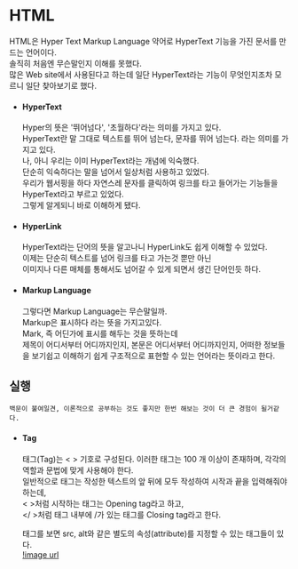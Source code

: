 # HTML  
  
  HTML은 Hyper Text Markup Language 약어로 HyperText 기능을 가진 문서를 만드는 언어이다.  
  솔직히 처음엔 무슨말인지 이해를 못했다.  
  많은 Web site에서 사용된다고 하는데 일단 HyperText라는 기능이 무엇인지조차 모르니 일단 찾아보기로 했다.  
    
  * #### HyperText
    
    Hyper의 뜻은 '뛰어넘다', '초월하다'라는 의미를 가지고 있다.  
    HyperText란 말 그대로 텍스트를 뛰어 넘는다, 문자를 뛰어 넘는다. 라는 의미를 가지고 있다.  
    나, 아니 우리는 이미 HyperText라는 개념에 익숙했다.  
    단순히 익숙하다는 말을 넘어서 일상처럼 사용하고 있었다.  
    우리가 웹서핑을 하다 자연스레 문자를 클릭하여 링크를 타고 들어가는 기능들을 HyperText라고 부르고 있었다.  
    그렇게 알게되니 바로 이해하게 됐다.  
      
  * #### HyperLink  
    
    HyperText라는 단어의 뜻을 알고나니 HyperLink도 쉽게 이해할 수 있었다.  
    이제는 단순히 텍스트를 넘어 링크를 타고 가는것 뿐만 아닌  
    이미지나 다른 매체를 통해서도 넘어갈 수 있게 되면서 생긴 단어인듯 하다.
    
  * #### Markup Language
    
    그렇다면 Markup Language는 무슨말일까.  
    Markup은 표시하다 라는 뜻을 가지고있다.  
    Mark, 즉 어딘가에 표시를 해두는 것을 뜻하는데  
    제목이 어디서부터 어디까지인지, 본문은 어디서부터 어디까지인지, 어떠한 정보들을 보기쉽고 이해하기 쉽게 구조적으로 표현할 수 있는 언어라는 뜻이라고 한다.  

## 실행

    백문이 불여일견, 이론적으로 공부하는 것도 좋지만 한번 해보는 것이 더 큰 경험이 될거같다.  
      
  * #### Tag  
      
    태그(Tag)는 < > 기호로 구성된다. 이러한 태그는 100 개 이상이 존재하며, 각각의 역할과 문법에 맞게 사용해야 한다.  
    일반적으로 태그는 작성한 텍스트의 앞 뒤에 모두 작성하여 시작과 끝을 입력해줘야 하는데,  
    < >처럼 시작하는 태그는 Opening tag라고 하고,  
    </ >처럼 태그 내부에 /가 있는 태그를 Closing tag라고 한다.  
      
    태그를 보면 src, alt와 같은 별도의 속성(attribute)를 지정할 수 있는 태그들이 있다.  
    [!image url](https://github.com/12OneTwo12/TIL/blob/main/Html/Untitled.png?raw=true)  
